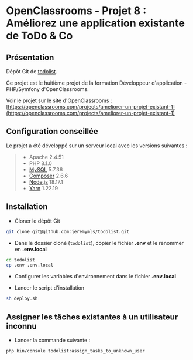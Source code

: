 # OpenClassrooms - Projet 8 : Améliorez une application existante de ToDo & Co

## Présentation

Dépôt Git de [todolist](https://todolist.jm-projets.fr).

Ce projet est le huitième projet de la formation Développeur d'application - PHP/Symfony d'OpenClassrooms.

Voir le projet sur le site d'OpenClassrooms :
[https://openclassrooms.com/projects/ameliorer-un-projet-existant-1](https://openclassrooms.com/projects/ameliorer-un-projet-existant-1)

## Configuration conseillée

Le projet a été développé sur un serveur local avec les versions suivantes :

> - Apache 2.4.51
> - PHP 8.1.0
> - [MySQL](https://www.mysql.com/fr/) 5.7.36
> - [Composer](https://getcomposer.org/) 2.6.6
> - [Node.js](https://nodejs.org/en/) 18.17.1
> - [Yarn](https://yarnpkg.com/) 1.22.19

## Installation

- Cloner le dépôt Git

```bash
git clone git@github.com:jeremymls/todolist.git
```

- Dans le dossier cloné (`todolist`), copier le fichier **.env** et le renommer en **.env.local**

```bash
cd todolist
cp .env .env.local
```

- Configurer les variables d'environnement dans le fichier **.env.local**

- Lancer le script d'installation

```bash
sh deploy.sh
```

## Assigner les tâches existantes à un utilisateur inconnu

- Lancer la commande suivante :

```bash
php bin/console todolist:assign_tasks_to_unknown_user
```
